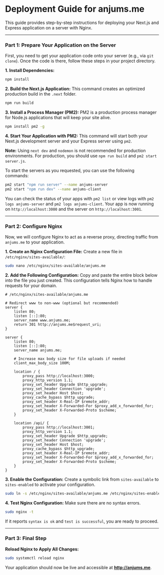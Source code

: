 # Deployment Guide for anjums.me

This guide provides step-by-step instructions for deploying your Next.js and Express application on a server with Nginx.

---

### Part 1: Prepare Your Application on the Server

First, you need to get your application code onto your server (e.g., via `git clone`). Once the code is there, follow these steps in your project directory.

**1. Install Dependencies:**
```bash
npm install
```

**2. Build the Next.js Application:**
This command creates an optimized production build in the `.next` folder.
```bash
npm run build
```

**3. Install a Process Manager (PM2):**
PM2 is a production process manager for Node.js applications that will keep your site alive.
```bash
npm install pm2 -g
```

**4. Start Your Application with PM2:**
This command will start both your Next.js development server and your Express server using `pm2`.

**Note:** Using `next dev` and `nodemon` is not recommended for production environments. For production, you should use `npm run build` and `pm2 start server.js`.

To start the servers as you requested, you can use the following commands:

```bash
pm2 start "npm run server" --name anjums-server
pm2 start "npm run dev" --name anjums-client
```

You can check the status of your apps with `pm2 list` or view logs with `pm2 logs anjums-server` and `pm2 logs anjums-client`. Your app is now running on `http://localhost:3000` and the server on `http://localhost:3001`.

---

### Part 2: Configure Nginx

Now, we will configure Nginx to act as a reverse proxy, directing traffic from `anjums.me` to your application.

**1. Create an Nginx Configuration File:**
Create a new file in `/etc/nginx/sites-available/`:
```bash
sudo nano /etc/nginx/sites-available/anjums.me
```

**2. Add the Following Configuration:**
Copy and paste the entire block below into the file you just created. This configuration tells Nginx how to handle requests for your domain.

```nginx
# /etc/nginx/sites-available/anjums.me

# Redirect www to non-www (optional but recommended)
server {
    listen 80;
    listen [::]:80;
    server_name www.anjums.me;
    return 301 http://anjums.me$request_uri;
}

server {
    listen 80;
    listen [::]:80;
    server_name anjums.me;

    # Increase max body size for file uploads if needed
    client_max_body_size 100M;

    location / {
        proxy_pass http://localhost:3000;
        proxy_http_version 1.1;
        proxy_set_header Upgrade $http_upgrade;
        proxy_set_header Connection 'upgrade';
        proxy_set_header Host $host;
        proxy_cache_bypass $http_upgrade;
        proxy_set_header X-Real-IP $remote_addr;
        proxy_set_header X-Forwarded-For $proxy_add_x_forwarded_for;
        proxy_set_header X-Forwarded-Proto $scheme;
    }
    
    location /api/ {
        proxy_pass http://localhost:3001;
        proxy_http_version 1.1;
        proxy_set_header Upgrade $http_upgrade;
        proxy_set_header Connection 'upgrade';
        proxy_set_header Host $host;
        proxy_cache_bypass $http_upgrade;
        proxy_set_header X-Real-IP $remote_addr;
        proxy_set_header X-Forwarded-For $proxy_add_x_forwarded_for;
        proxy_set_header X-Forwarded-Proto $scheme;
    }
}
```

**3. Enable the Configuration:**
Create a symbolic link from `sites-available` to `sites-enabled` to activate your configuration.
```bash
sudo ln -s /etc/nginx/sites-available/anjums.me /etc/nginx/sites-enabled/
```

**4. Test Nginx Configuration:**
Make sure there are no syntax errors.
```bash
sudo nginx -t
```

If it reports `syntax is ok` and `test is successful`, you are ready to proceed.

---

### Part 3: Final Step

**Reload Nginx to Apply All Changes:**
```bash
sudo systemctl reload nginx
```

Your application should now be live and accessible at **http://anjums.me**.
